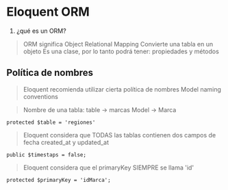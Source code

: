 # Eloquent ORM

   1. ¿qué es un ORM?
> ORM significa Object Relational Mapping
> Convierte una tabla en un objeto
> Es una clase, por lo tanto podrá tener: 
> propiedades y métodos

## Política de nombres

> Eloquent recomienda utilizar cierta política de nombres
> Model naming conventions

> Nombre de una tabla:
> table -> marcas
> Model -> Marca

    protected $table = 'regiones'

> Eloquent considera que TODAS las tablas 
> contienen dos campos de fecha
> created_at  y  updated_at

    public $timestaps = false;

> Eloquent considera que el primaryKey
> SIEMPRE se llama 'id'

    protected $primaryKey = 'idMarca';


